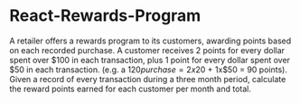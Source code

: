 # React-Rewards-Program
A retailer offers a rewards program to its customers, awarding points based on each recorded purchase.  A customer receives 2 points for every dollar spent over $100 in each transaction, plus 1 point for every dollar spent over $50 in each transaction.  (e.g. a $120 purchase = 2x$20 + 1x$50 = 90 points).     Given a record of every transaction during a three month period, calculate the reward points earned for each customer per month and total.
